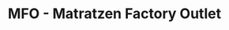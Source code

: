 ---
title: "MFO - Matratzen Factory Outlet"
url: /hamburg/mfo-matratzen-factory-outlet/
shop: Betten
---